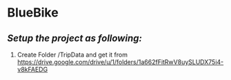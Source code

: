 # BlueBike

## ***Setup the project as following:***
1. Create Folder /TripData and get it from https://drive.google.com/drive/u/1/folders/1a662fFitRwV8uySLUDX75i4-v8kFAEDG
